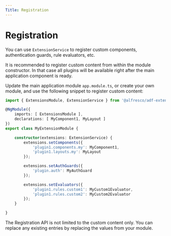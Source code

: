 ```yaml
---
Title: Registration
---
```


# Registration

You can use `ExtensionService` to register custom components, authentication guards,
rule evaluators, etc.

It is recommended to register custom content from within the module constructor.
In that case all plugins will be available right after the main application component is ready.

Update the main application module `app.module.ts`, or create your own module,
and use the following snippet to register custom content:

```ts
import { ExtensionsModule, ExtensionService } from '@alfresco/adf-extensions';

@NgModule({
    imports: [ ExtensionsModule ],
    declarations: [ MyComponent1, MyLayout ]
})
export class MyExtensionModule {

    constructor(extensions: ExtensionService) {
        extensions.setComponents({
            'plugin1.components.my': MyComponent1,
            'plugin1.layouts.my': MyLayout
        });

        extensions.setAuthGuards({
            'plugin.auth': MyAuthGuard
        });

        extensions.setEvaluators({
            'plugin1.rules.custom1': MyCustom1Evaluator,
            'plugin1.rules.custom2': MyCustom2Evaluator
        });
    }

}
```

The Registration API is not limited to the custom content only.
You can replace any existing entries by replacing the values from your module.
